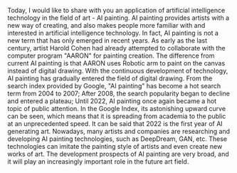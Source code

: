 Today, I would like to share with you an application of artificial intelligence technology in the field of art - AI painting. AI painting provides artists with a new way of creating, and also makes people more familiar with and interested in artificial intelligence technology.
In fact, AI painting is not a new term that has only emerged in recent years. As early as the last century, artist Harold Cohen had already attempted to collaborate with the computer program "AARON" for painting creation. The difference from current AI painting is that AARON uses Robotic arm to paint on the canvas instead of digital drawing. With the continuous development of technology, AI painting has gradually entered the field of digital drawing.
From the search index provided by Google, "AI painting" has become a hot search term from 2004 to 2007; After 2008, the search popularity began to decline and entered a plateau; Until 2022, AI painting once again became a hot topic of public attention. In the Google Index, its astonishing upward curve can be seen, which means that it is spreading from academia to the public at an unprecedented speed. It can be said that 2022 is the first year of AI generating art.
Nowadays, many artists and companies are researching and developing AI painting technologies, such as DeepDream, GAN, etc. These technologies can imitate the painting style of artists and even create new works of art. The development prospects of AI painting are very broad, and it will play an increasingly important role in the future art field.
